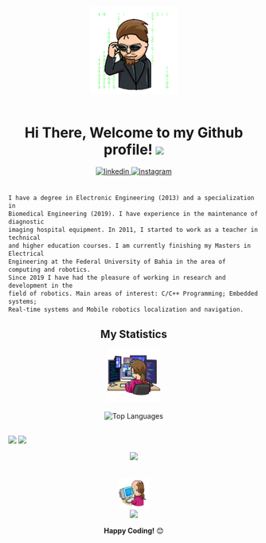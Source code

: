 <!-- ### Hi there 👋 -->



<div align="center">
<img width="35%" alt="Matrix Illustration" src="https://github.com/NestorDP/NestorDP/blob/main/git_dev/file_4739.gif" />
<br />
<br />
<h1> Hi There, Welcome to my Github profile! <img src="https://github.com/abdoachhoubi/abdoachhoubi/blob/main/gifs/Hi.gif" width="30"></h1>
  
<a href="https://www.linkedin.com/in/nestorpneto/" target="_blank">
<img src=https://img.shields.io/badge/linkedin-%2300acee.svg?color=405DE6&style=for-the-badge&logo=linkedin&logoColor=white alt=linkedin style="margin-bottom: 5px;" />
</a>
<a href="https://www.instagram.com/nestordpn/" target="_blank">
<img src=https://img.shields.io/badge/instagram-%ff5851db.svg?color=C13584&style=for-the-badge&logo=instagram&logoColor=white alt=instagram style="margin-bottom: 5px;" />
</a>

<br />
<br />
</div>

<!--START_SECTION:waka-->
```text
I have a degree in Electronic Engineering (2013) and a specialization in 
Biomedical Engineering (2019). I have experience in the maintenance of diagnostic
imaging hospital equipment. In 2011, I started to work as a teacher in technical 
and higher education courses. I am currently finishing my Masters in Electrical 
Engineering at the Federal University of Bahia in the area of computing and robotics. 
Since 2019 I have had the pleasure of working in research and development in the 
field of robotics. Main areas of interest: C/C++ Programming; Embedded systems; 
Real-time systems and Mobile robotics localization and navigation.

```
<!--END_SECTION:waka-->

<div align="center">
<h2>My Statistics</h2>

<img width="21%" alt="Developer Illustration" src="https://github.com/NestorDP/NestorDP/blob/main/git_dev/file_4750.gif" />
<br />
<br />
<img width="40%" src="http://github-profile-summary-cards.vercel.app/api/cards/repos-per-language?username=NestorDP&theme=vue" alt="Top Languages"/>
<!-- http://github-profile-summary-cards.vercel.app/api/cards/most-commit-language?username=NestorDP&theme=vue -->
<br />
<br />  
<p align="left">
  <img width="49.5%" src="https://github-readme-stats.vercel.app/api?username=NestorDP&show_icons=true&theme=gotham&hide_border=true" />
  <img width="49.5%" src="https://github-readme-streak-stats.herokuapp.com/?user=NestorDP&theme=gotham&hide_border=true" />
</p>
<img width="80%" src="https://activity-graph.herokuapp.com/graph?username=NestorDP&theme=gotham&hide_border=true&area=tru" />

<br />
<!--
<h2> My languagens and Tools </h2>
<img width="21%" alt="Matrix Illustration" src="https://github.com/NestorDP/NestorDP/blob/main/git_dev/file_4734.gif" />
-->
  
<br />
<br />
<img width="12%" alt="Developer Illustration" src="https://github.com/NestorDP/NestorDP/blob/main/git_dev/file_4737.gif" />
<br />
<img src="https://img.shields.io/badge/From%20Hello%20World%20I%27ve%20Written-3%20Million%20lines%20of%20code-success" />
  
**Happy Coding!** 😊
</div>

